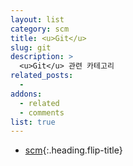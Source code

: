 ```yaml
---
layout: list
category: scm
title: <u>Git</u>
slug: git
description: >
  <u>Git</u> 관련 카테고리
related_posts:
  -
addons:
  - related
  - comments
list: true
---
```


* [scm]{:.heading.flip-title}

[scm]: /scm/
